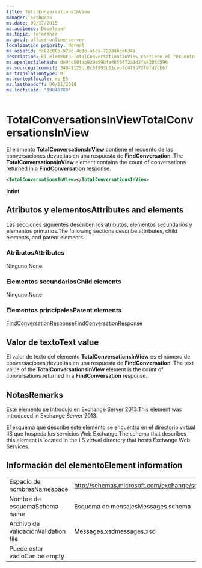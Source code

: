 ```yaml
---
title: TotalConversationsInView
manager: sethgros
ms.date: 09/17/2015
ms.audience: Developer
ms.topic: reference
ms.prod: office-online-server
localization_priority: Normal
ms.assetid: fc82c00b-979c-4d1b-a5ca-7268dbce634a
description: El elemento TotalConversationsInView contiene el recuento de las conversaciones devueltas en una respuesta de FindConversation.
ms.openlocfilehash: de04c50fab929e590fe4b55472a1d2fa8305c596
ms.sourcegitcommit: 34041125dc8c5f993b21cebfc4f8b72f0fd2cb6f
ms.translationtype: MT
ms.contentlocale: es-ES
ms.lasthandoff: 06/11/2018
ms.locfileid: "19840708"
---
```

# <a name="totalconversationsinview"></a><span data-ttu-id="e2271-103">TotalConversationsInView</span><span class="sxs-lookup"><span data-stu-id="e2271-103">TotalConversationsInView</span></span>

<span data-ttu-id="e2271-104">El elemento **TotalConversationsInView** contiene el recuento de las conversaciones devueltas en una respuesta de **FindConversation** .</span><span class="sxs-lookup"><span data-stu-id="e2271-104">The **TotalConversationsInView** element contains the count of conversations returned in a **FindConversation** response.</span></span> 
  
```XML
<TotalConversationsInView></TotalConversationsInView>
```

 <span data-ttu-id="e2271-105">**int**</span><span class="sxs-lookup"><span data-stu-id="e2271-105">**int**</span></span>
## <a name="attributes-and-elements"></a><span data-ttu-id="e2271-106">Atributos y elementos</span><span class="sxs-lookup"><span data-stu-id="e2271-106">Attributes and elements</span></span>

<span data-ttu-id="e2271-107">Las secciones siguientes describen los atributos, elementos secundarios y elementos primarios.</span><span class="sxs-lookup"><span data-stu-id="e2271-107">The following sections describe attributes, child elements, and parent elements.</span></span>
  
### <a name="attributes"></a><span data-ttu-id="e2271-108">Atributos</span><span class="sxs-lookup"><span data-stu-id="e2271-108">Attributes</span></span>

<span data-ttu-id="e2271-109">Ninguno.</span><span class="sxs-lookup"><span data-stu-id="e2271-109">None.</span></span>
  
### <a name="child-elements"></a><span data-ttu-id="e2271-110">Elementos secundarios</span><span class="sxs-lookup"><span data-stu-id="e2271-110">Child elements</span></span>

<span data-ttu-id="e2271-111">Ninguno.</span><span class="sxs-lookup"><span data-stu-id="e2271-111">None.</span></span>
  
### <a name="parent-elements"></a><span data-ttu-id="e2271-112">Elementos principales</span><span class="sxs-lookup"><span data-stu-id="e2271-112">Parent elements</span></span>

[<span data-ttu-id="e2271-113">FindConversationResponse</span><span class="sxs-lookup"><span data-stu-id="e2271-113">FindConversationResponse</span></span>](findconversationresponse.md)
  
## <a name="text-value"></a><span data-ttu-id="e2271-114">Valor de texto</span><span class="sxs-lookup"><span data-stu-id="e2271-114">Text value</span></span>

<span data-ttu-id="e2271-115">El valor de texto del elemento **TotalConversationsInView** es el número de conversaciones devueltas en una respuesta de **FindConversation** .</span><span class="sxs-lookup"><span data-stu-id="e2271-115">The text value of the **TotalConversationsInView** element is the count of conversations returned in a **FindConversation** response.</span></span> 
  
## <a name="remarks"></a><span data-ttu-id="e2271-116">Notas</span><span class="sxs-lookup"><span data-stu-id="e2271-116">Remarks</span></span>

<span data-ttu-id="e2271-117">Este elemento se introdujo en Exchange Server 2013.</span><span class="sxs-lookup"><span data-stu-id="e2271-117">This element was introduced in Exchange Server 2013.</span></span>
  
<span data-ttu-id="e2271-118">El esquema que describe este elemento se encuentra en el directorio virtual IIS que hospeda los servicios Web Exchange.</span><span class="sxs-lookup"><span data-stu-id="e2271-118">The schema that describes this element is located in the IIS virtual directory that hosts Exchange Web Services.</span></span>
  
## <a name="element-information"></a><span data-ttu-id="e2271-119">Información del elemento</span><span class="sxs-lookup"><span data-stu-id="e2271-119">Element information</span></span>

|||
|:-----|:-----|
|<span data-ttu-id="e2271-120">Espacio de nombres</span><span class="sxs-lookup"><span data-stu-id="e2271-120">Namespace</span></span>  <br/> |http://schemas.microsoft.com/exchange/services/2006/messages  <br/> |
|<span data-ttu-id="e2271-121">Nombre de esquema</span><span class="sxs-lookup"><span data-stu-id="e2271-121">Schema name</span></span>  <br/> |<span data-ttu-id="e2271-122">Esquema de mensajes</span><span class="sxs-lookup"><span data-stu-id="e2271-122">Messages schema</span></span>  <br/> |
|<span data-ttu-id="e2271-123">Archivo de validación</span><span class="sxs-lookup"><span data-stu-id="e2271-123">Validation file</span></span>  <br/> |<span data-ttu-id="e2271-124">Messages.xsd</span><span class="sxs-lookup"><span data-stu-id="e2271-124">messages.xsd</span></span>  <br/> |
|<span data-ttu-id="e2271-125">Puede estar vacío</span><span class="sxs-lookup"><span data-stu-id="e2271-125">Can be empty</span></span>  <br/> ||
   

